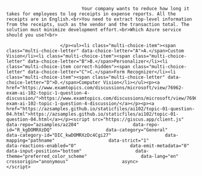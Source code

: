 <p class="card-text">
							
								Your company wants to reduce how long it takes for employees to log receipts in expense reports. All the receipts are in English.<br>You need to extract top-level information from the receipts, such as the vendor and the transaction total. The solution must minimize development effort.<br>Which Azure service should you use?<br>
							
						</p><ul><li class="multi-choice-item"><span class="multi-choice-letter" data-choice-letter="A">A.</span>Custom Vision</li><li class="multi-choice-item"><span class="multi-choice-letter" data-choice-letter="B">B.</span>Personalizer</li><li class="multi-choice-item correct-hidden"><span class="multi-choice-letter" data-choice-letter="C">C.</span>Form Recognizer</li><li class="multi-choice-item"><span class="multi-choice-letter" data-choice-letter="D">D.</span>Computer Vision</li></ul><p><a href="https://www.examtopics.com/discussions/microsoft/view/76962-exam-ai-102-topic-1-question-4-discussion/">https://www.examtopics.com/discussions/microsoft/view/76962-exam-ai-102-topic-1-question-4-discussion/</a></p><p><a href="https://azsamples.github.io/staticfiles/ai102/topic-01-question-04.html">https://azsamples.github.io/staticfiles/ai102/topic-01-question-04.html</a></p><script src="https://giscus.app/client.js"                    data-repo="azsamples/az204"                    data-repo-id="R_kgDOMRXzDQ"                    data-category="General"                    data-category-id="DIC_kwDOMRXzDc4Cgi27"                    data-mapping="pathname"                    data-strict="1"                    data-reactions-enabled="0"                    data-emit-metadata="0"                    data-input-position="bottom"                    data-theme="preferred_color_scheme"                    data-lang="en"                    crossorigin="anonymous"                    async>                    </script>
